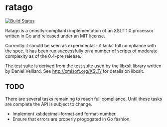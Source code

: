 ratago
======

[![Build Status](https://travis-ci.org/jbowtie/ratago.svg?branch=master)](https://travis-ci.org/jbowtie/ratago)

Ratago is a (mostly-compliant) implementation of an XSLT 1.0 processor written in Go and released under an MIT license.

Currently it should be seen as experimental - it lacks full compliance with the spec. It has been run successfully on a number of scripts of moderate complexity as of the 0.4-pre release.

The test suite is derived from the test suite used by the libxslt library written by Daniel Veillard. See http://xmlsoft.org/XSLT/ for details on libxslt.

TODO
----

There are several tasks remaining to reach full compliance. Until these tasks are complete the API is subject to change.

* Implement xsl:decimal-format and format-number.
* Ensure that errors are properly progogated in Go fashion.


